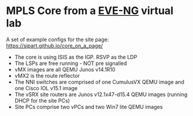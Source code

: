 # MPLS Core from a [EVE-NG](http://www.eve-ng.net/) virtual lab
A set of example configs for the site page: https://sipart.github.io/core_on_a_page/

* The core is using ISIS as the IGP. RSVP as the LDP
* The LSPs are free running - NOT pre signalled
* vMX images are all QEMU Junos v14.1R10
* vMX2 is the route reflector
* The NNI switches are comprised of one CumulusVX QEMU image and one Cisco IOL v15.1 image
* The vSRX site routers are Junos v12.1x47-d15.4 QEMU images (running DHCP for the site PCs)
* Site PCs comprise two vPCs and two Win7 lite QEMU images

